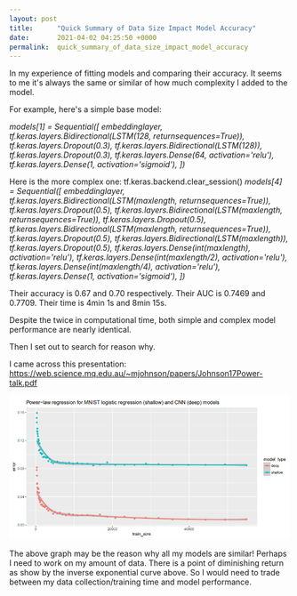 ```yaml
---
layout: post
title:      "Quick Summary of Data Size Impact Model Accuracy"
date:       2021-04-02 04:25:50 +0000
permalink:  quick_summary_of_data_size_impact_model_accuracy
---
```



In my experience of fitting models and comparing their accuracy. It seems to me it's always the same or similar of how much complexity I added to the model.

For example, here's a simple base model:

*models[1] = Sequential([
        embeddinglayer,
        tf.keras.layers.Bidirectional(LSTM(128, returnsequences=True)),
        tf.keras.layers.Dropout(0.3),
        tf.keras.layers.Bidirectional(LSTM(128)),
        tf.keras.layers.Dropout(0.3),
        tf.keras.layers.Dense(64, activation='relu'),
        tf.keras.layers.Dense(1, activation='sigmoid'),
    ])*
		
		
Here is the more complex one:
tf.keras.backend.clear_session()
*models[4] = Sequential([
        embeddinglayer,
        tf.keras.layers.Bidirectional(LSTM(maxlength, returnsequences=True)),
        tf.keras.layers.Dropout(0.5),
        tf.keras.layers.Bidirectional(LSTM(maxlength, returnsequences=True)),
        tf.keras.layers.Dropout(0.5),
        tf.keras.layers.Bidirectional(LSTM(maxlength, returnsequences=True)),
        tf.keras.layers.Dropout(0.5),
        tf.keras.layers.Bidirectional(LSTM(maxlength)),
        tf.keras.layers.Dropout(0.5),
        tf.keras.layers.Dense(int(maxlength), activation='relu'),
        tf.keras.layers.Dense(int(maxlength/2), activation='relu'),
        tf.keras.layers.Dense(int(maxlength/4), activation='relu'),
        tf.keras.layers.Dense(1, activation='sigmoid'),
    ])*

Their accuracy is 0.67 and 0.70 respectively. 
Their AUC is 0.7469 and 0.7709.
Their time is 4min 1s and 8min 15s.

Despite the twice in computational time, both simple and complex model performance are nearly identical.

Then I set out to search for reason why.

I came across this presentation:
https://web.science.mq.edu.au/~mjohnson/papers/Johnson17Power-talk.pdf

![](https://raw.githubusercontent.com/zjluoxk/Twitter_Emotions/main/images/Capture.PNG)

The above graph may be the reason why all my models are similar! Perhaps I need to work on my amount of data. There is a point of diminishing return as show by the inverse exponential curve above. So I would need to trade between my data collection/training time and model performance.


